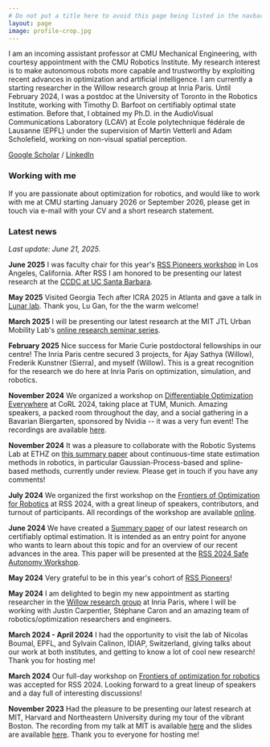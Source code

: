 ```yaml
---
# Do not put a title here to avoid this page being listed in the navbar.
layout: page
image: profile-crop.jpg
---
```


I am an incoming assistant professor at CMU Mechanical Engineering, with courtesy appointment with the CMU Robotics Institute. My research interest is to make autonomous robots more capable and trustworthy by exploiting recent advances in optimization and artificial intelligence. I am currently a starting researcher in the Willow research group at Inria Paris. Until February 2024, I was a postdoc at the University of Toronto in the Robotics Institute, working with Timothy D. Barfoot on certifiably optimal state estimation. Before that, I obtained my Ph.D. in the AudioVisual Communications Laboratory (LCAV) at École polytechnique fédérale de Lausanne (EPFL) under the supervision of Martin Vetterli and Adam Scholefield, working on non-visual spatial perception.

[Google Scholar](https://scholar.google.com/citations?hl=en&user=45QAZbUAAAAJ) / [LinkedIn](https://www.linkedin.com/in/duembgen/)


### Working with me

If you are passionate about optimization for robotics, and would like to work with me at CMU starting January 2026 or September 2026, please get in touch via e-mail with your CV and a short research statement. 

### Latest news 

*Last update: June 21, 2025.*

**June 2025** I was faculty chair for this year's [RSS Pioneers workshop](https://sites.google.com/view/rsspioneers2025/home?authuser=0) in Los Angeles, California. After RSS I am honored to be presenting our latest research at the [CCDC at UC Santa Barbara](https://www.ccdc.ucsb.edu/). 

**May 2025** Visited Georgia Tech after ICRA 2025 in Atlanta and gave a talk in [Lunar lab](https://sites.gatech.edu/lunarlab/). Thank you, Lu Gan, for the the warm welcome! 

**March 2025** I will be presenting our latest research at the MIT JTL Urban Mobility Lab's [online research seminar series](https://sites.mit.edu/jtl-seminar/).

**February 2025** Nice success for Marie Curie postdoctoral fellowships in our centre! The Inria Paris centre secured 3 projects, for Ajay Sathya (Willow), Frederik Kunstner (Sierra), and myself (Willow). This is a great recognition for the research we do here at Inria Paris on optimization, simulation, and robotics.

**November 2024** We organized a workshop on [Differentiable Optimization Everywhere](https://sites.google.com/seas.upenn.edu/corl-2024-workshop-diff/) at CoRL 2024, taking place at TUM, Munich. Amazing speakers, a packed room throughout the day, and a social gathering in a Bavarian Biergarten, sponsored by Nvidia -- it was a very fun event! The recordings are available [here](https://www.youtube.com/@opt4rob). 

**November 2024** It was a pleasure to collaborate with the Robotic Systems Lab at ETHZ on [this summary paper](https://arxiv.org/abs/2411.03951) about continuous-time state estimation methods in robotics, in particular Gaussian-Process-based and spline-based methods, currently under review. Please get in touch if you have any comments!

**July 2024** We organized the first workshop on the [Frontiers of Optimization for Robotics](https://sites.google.com/robotics.utias.utoronto.ca/frontiers-optimization-rss24/home) at RSS 2024, with a great lineup of speakers, contributors, and turnout of participants. All recordings of the workshop are available [online](https://www.youtube.com/@opt4rob). 

**June 2024** We have created a [Summary paper](assets/pdfs/summary_paper_2024.pdf) of our latest research on certifiably optimal estimation. It is intended as an entry point for anyone who wants to learn about this topic and for an overview of our recent advances in the area.  This paper will be presented at the [RSS 2024 Safe Autonomy Workshop](https://sites.google.com/view/rss2024-safe-autonomy/). 

**May 2024** Very grateful to be in this year's cohort of [RSS Pioneers](https://sites.google.com/view/rsspioneers2024/)!

**May 2024** I am delighted to begin my new appointment as starting researcher in the [Willow research group](https://www.di.ens.fr/willow/) at Inria Paris, where I will be working with Justin Carpentier, Stéphane Caron and an amazing team of robotics/optimization researchers and engineers. 

**March 2024 - April 2024** I had the opportunity to visit the lab of Nicolas Boumal, EPFL, and Sylvain Calinon, IDIAP, Switzerland, giving talks about our work at both institutes, and getting to know a lot of cool new research! Thank you for hosting me!

**March 2024** Our full-day workshop on [Frontiers of optimization for robotics](https://sites.google.com/robotics.utias.utoronto.ca/frontiers-optimization-rss24/home) was accepted for RSS 2024. Looking forward to a great lineup of speakers and a day full of interesting discussions!

**November 2023** Had the pleasure to be presenting our latest research at MIT, Harvard and Northeastern University during my tour of the vibrant Boston. The recording from my talk at MIT is available [here](https://www.youtube.com/watch?v=KzTp3jQrM00) and the slides are available [here](https://docs.google.com/presentation/d/e/2PACX-1vQ4JcmF12qCUjJacpTgdrZHj0emQiGN5_Jrm4EM0XxrZpBtGZoGbMXXC65zGf7AUJdIH-AV4W1ZvheF/pub?start=false&loop=false&delayms=30000). Thank you to everyone for hosting me! 
